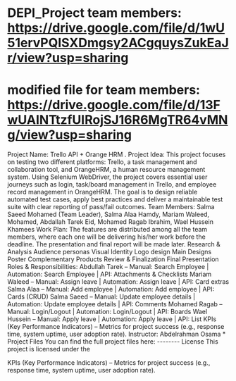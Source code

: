 # DEPI_Project team members: https://drive.google.com/file/d/1wU51ervPQISXDmgsy2ACgquysZukEaJr/view?usp=sharing
# modified file for team members: https://drive.google.com/file/d/13FwUAINTtzfUIRojSJ16R6MgTR64vMNg/view?usp=sharing
Project Name: Trello API + Orange HRM
.
Project Idea: This project focuses on testing two different platforms: Trello, a task management and
collaboration tool, and OrangeHRM, a human resource management system. Using Selenium
WebDriver, the project covers essential user journeys such as login, task/board management in
Trello, and employee record management in OrangeHRM. The goal is to design reliable automated
test cases, apply best practices and deliver a maintainable test suite with clear reporting of pass/fail
outcomes.
Team Members: Salma Saeed Mohamed (Team Leader), Salma Alaa Hamdy, Mariam Waleed,
Mohamed, Abdallah Tarek Eid, Mohamed Ragab Ibrahim, Wael Hussein Khamees
Work Plan: The features are distributed among all the team members, where each one will be delivering his/her work before the deadline. The presentation and final report will be made later.
Research & Analysis
Audience personas
Visual Identity
Logo design
Main Designs
Poster
Complementary Products
Review & Finalization
Final Presentation
Roles & Responsibilities: Abdullah Tarek – Manual: Search Employee | Automation: Search
Employee | API: Attachments & Checklists Mariam Waleed – Manual: Assign leave | Automation:
Assign leave | API: Card extras Salma Alaa – Manual: Add employee | Automation: Add employee |
API: Cards (CRUD) Salma Saeed – Manual: Update employee details | Automation: Update
employee details | API: Comments Mohamed Ragab – Manual: Login/Logout | Automation:
Login/Logout | API: Boards Wael Hussein – Manual: Apply leave | Automation: Apply leave | API:
List
KPIs (Key Performance Indicators) – Metrics for project success (e.g., response time, system
uptime, user adoption rate).
Instructor: Abdelrahman Osama
*
Project Files
You can find the full project files here: --------
License
This project is licensed under the

KPIs (Key Performance Indicators) – Metrics for project success (e.g., response time, system
uptime, user adoption rate).
